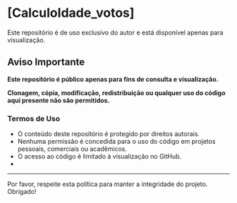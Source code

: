 # [CalculoIdade_votos]

Este repositório é de uso exclusivo do autor e está disponível apenas para visualização. 

## Aviso Importante

**Este repositório é público apenas para fins de consulta e visualização.** 

**Clonagem, cópia, modificação, redistribuição ou qualquer uso do código aqui presente não são permitidos.**

### Termos de Uso

- O conteúdo deste repositório é protegido por direitos autorais.
- Nenhuma permissão é concedida para o uso do código em projetos pessoais, comerciais ou acadêmicos.
- O acesso ao código é limitado à visualização no GitHub.
- 
---

Por favor, respeite esta política para manter a integridade do projeto. Obrigado!
